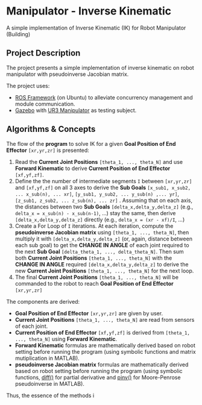 # Manipulator - Inverse Kinematic
A simple implementation of Inverse Kinematic (IK) for Robot Manipulator
(Building)

## Project Description
The project presents a simple implementation of inverse kinematic on robot manipulator with pseudoinverse Jacobian matrix.

The project uses: 
* [ROS Framework](http://wiki.ros.org/) (on Ubuntu) to alleviate concurrency management and module communication.
* [Gazebo](https://gazebosim.org/home) with [UR3 Manipulator](https://github.com/ros-industrial/universal_robot) as testing subject.

## Algorithms & Concepts
The flow of the **program** to solve IK for a given **Goal Position of End Effector** `[xr,yr,zr]` is presented:
1. Read the **Current Joint Positions** `[theta_1, ..., theta_N]` and use **Forward Kinematic** to derive **Current Position of End Effector** `[xf,yf,zf]`.
2. Define the the number of intermediate segments `I` between `[xr,yr,zr]` and `[xf,yf,zf]` on all 3 axes to derive the **Sub Goals** `[x_sub1, x_sub2, ... x_sub(n), ... xr]`, `[y_sub1, y_sub2, ... y_sub(n) ,... yr]`, `[z_sub1, z_sub2, ... z_sub(n), ... zr]` . Assuming that on each axis, the distances between two **Sub Goals** `[delta_x,delta_y,delta_z]` (e.g., `delta_x = x_sub(n) - x_sub(n-1)`, ...) stay the same, then derive `[delta_x,delta_y,delta_z]` directly (e.g., `delta_x = (xr - xf)/I`, ...)
3. Create a For Loop of `I` iterations. At each iteration, compute the **pseudoinverse Jacobian matrix** using `[theta_1, ..., theta_N]`, then multiply it with `[delta_x,delta_y,delta_z]` (or, again, distance between each sub goal) to get the **CHANGE IN ANGLE** of each joint required to the next **Sub Goal** `[delta_theta_1, ..., delta_theta_N]`. Then sum both **Current Joint Positions** `[theta_1, ..., theta_N]` with the **CHANGE IN ANGLE** required `[delta_x,delta_y,delta_z]` to derive the new **Current Joint Positions** `[theta_1, ..., theta_N]` for the next loop.
4. The final **Current Joint Positions** `[theta_1, ..., theta_N]` will be commanded to the robot to reach **Goal Position of End Effector** `[xr,yr,zr]`

The components are derived:
* **Goal Position of End Effector** `[xr,yr,zr]` are given by user.
* **Current Joint Positions** `[theta_1, ..., theta_N]` are read from sensors of each joint.
* **Current Position of End Effector** `[xf,yf,zf]` is derived from `[theta_1, ..., theta_N]` using **Forward Kinematic**.
* **Forward Kinematic** formulas are mathematically derived based on robot setting before running the program (using symbolic functions and matrix mutiplication in MATLAB).
* **pseudoinverse Jacobian matrix** formulas are mathematically derived based on robot setting before running the program (using symbolic functions, [diff()](https://www.mathworks.com/help/matlab/ref/diff.html) for partial derivative and [pinv()](https://www.mathworks.com/help/matlab/ref/pinv.html) for Moore-Penrose pseudoinverse in MATLAB).

Thus, the essence of the methods i
